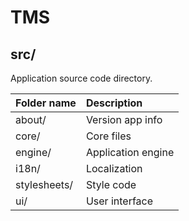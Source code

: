# TMS

## src/

Application source code directory.

| Folder name | Description |
| :-- | :-- |
| about/ | Version app info |
| core/ | Core files |
| engine/ | Application engine |
| i18n/ | Localization |
| stylesheets/ | Style code |
| ui/ | User interface |